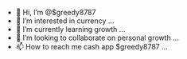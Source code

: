 - 👋 Hi, I’m @$greedy8787
- 👀 I’m interested in currency ...
- 🌱 I’m currently learning growth ...
- 💞️ I’m looking to collaborate on personal growth ...
- 📫 How to reach me cash app $greedy8787 ...

<!---
gtrot87/gtrot87 is a ✨ special ✨ repository because its `README.md` (this file) appears on your GitHub profile.
You can click the Preview link to take a look at your changes.
--->
